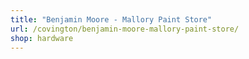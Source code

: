```yaml
---
title: "Benjamin Moore - Mallory Paint Store"
url: /covington/benjamin-moore-mallory-paint-store/
shop: hardware
---
```

